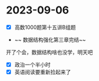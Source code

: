 # 2023-09-06

* [X] 高数1000题第十五讲B组题
* ~~ 数据结构强化第三章完结~~

开了个会，数据结构啥也没学，明天吧

* [X] 政治一个半小时
* [X] 英语阅读要重新捡起来了
